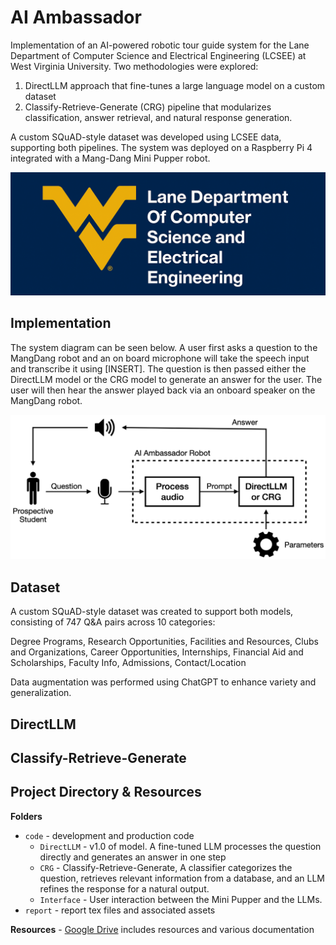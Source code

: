 # AI Ambassador
Implementation of an AI-powered robotic tour guide system for the Lane Department
of Computer Science and Electrical Engineering (LCSEE) at West Virginia University. 
Two methodologies were explored: 
1. DirectLLM approach that fine-tunes a large language model on
a custom dataset
2. Classify-Retrieve-Generate (CRG) pipeline that modularizes classification, answer retrieval, and natural response generation. 

A custom SQuAD-style dataset was developed using LCSEE data, supporting both pipelines. The system was deployed on a Raspberry Pi 4 integrated with a Mang-Dang Mini Pupper robot. 

![LCSEE Logo](report/assets/lcsee_logo.png)

## Implementation
The system diagram can be seen below. A user first asks a question to the MangDang robot and an on board microphone will take the speech input and transcribe it using [INSERT]. The question is then passed either the DirectLLM model or the CRG model to generate an answer for the user. The user will then hear the answer played back via an onboard speaker on the MangDang robot.

![System Diagram](report/assets/system_diagram.png)

## Dataset
A custom SQuAD-style dataset was created to support both models, consisting of 747 Q&A pairs across 10 categories:

Degree Programs,
Research Opportunities,
Facilities and Resources,
Clubs and Organizations,
Career Opportunities,
Internships,
Financial Aid and Scholarships,
Faculty Info,
Admissions,
Contact/Location

Data augmentation was performed using ChatGPT to enhance variety and generalization.

## DirectLLM

## Classify-Retrieve-Generate

## Project Directory & Resources 
**Folders**
- `code` - development and production code
  - `DirectLLM` - v1.0 of model. A fine-tuned LLM processes the question directly and generates an answer in one step
  - `CRG` - Classify-Retrieve-Generate, A classifier categorizes the question, retrieves relevant information from a database, and an LLM refines the response for a natural output.
  - `Interface` - User interaction between the Mini Pupper and the LLMs.
- `report` - report tex files and associated assets

**Resources** - [Google Drive](https://drive.google.com/drive/u/0/folders/0ACyJj38rAVkhUk9PVA) includes resources and various documentation
